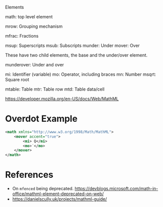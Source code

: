 Elements

math: top level element

mrow: Grouping mechanism

mfrac: Fractions

msup: Superscripts
msub: Subscripts
munder: Under
mover: Over

These have two child elements, the base and the under/over element.

munderover: Under and over

mi: Identifier (variable)
mo: Operator, including braces
mn: Number
msqrt: Square root

mtable: Table
mtr: Table row
mtd: Table data/cell

<https://developer.mozilla.org/en-US/docs/Web/MathML>

# Overdot Example

```xml
<math xmlns="http://www.w3.org/1998/Math/MathML">
    <mover accent="true">
        <mi> Q</mi>
        <mo>˙</mo>
    </mover>
</math>
```


# References

- On `mfenced` being deprecated. <https://devblogs.microsoft.com/math-in-office/mathml-element-deprecated-on-web/>
- <https://danielscully.uk/projects/mathml-guide/>

